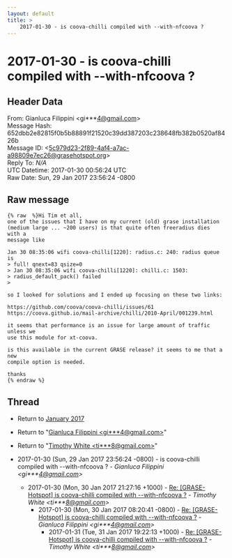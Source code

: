 ```yaml
---
layout: default
title: >
    2017-01-30 - is coova-chilli compiled with --with-nfcoova ?
---
```


# 2017-01-30 - is coova-chilli compiled with --with-nfcoova ?

## Header Data

From: Gianluca Filippini \<gi***4@gmail.com\><br>
Message Hash: 652dbb2e82815f0b5b88891f21520c39dd387203c238648fb382b0520af8426b<br>
Message ID: \<5c979d23-2f89-4af4-a7ac-a98809e7ec26@grasehotspot.org\><br>
Reply To: _N/A_<br>
UTC Datetime: 2017-01-30 00:56:24 UTC<br>
Raw Date: Sun, 29 Jan 2017 23:56:24 -0800<br>

## Raw message

```
{% raw  %}Hi Tim et all,
one of the issues that I have on my current (old) grase installation 
(medium large ... ~200 users) is that quite often freeradius dies  with a 
message like

Jan 30 08:35:06 wifi coova-chilli[1220]: radius.c: 240: radius queue is 
> full! qnext=83 qsize=0
> Jan 30 08:35:06 wifi coova-chilli[1220]: chilli.c: 1503: 
> radius_default_pack() failed
>

so I looked for solutions and I ended up focusing on these two links:
 
https://github.com/coova/coova-chilli/issues/61
https://coova.github.io/mail-archive/chilli/2010-April/001239.html

it seems that performance is an issue for large amount of traffic unless we 
use this module for xt-coova.

is this available in the current GRASE release? it seems to me that a new 
compile option is needed.

thanks
{% endraw %}
```

## Thread

+ Return to [January 2017](/archive/2017/01)

+ Return to "[Gianluca Filippini <gi***4<span>@</span>gmail.com>](/authors/gi___4_at_gmail_com)"
+ Return to "[Timothy White <ti***8<span>@</span>gmail.com>](/authors/ti___8_at_gmail_com)"

+ 2017-01-30 (Sun, 29 Jan 2017 23:56:24 -0800) - is coova-chilli compiled with --with-nfcoova ? - _Gianluca Filippini \<gi***4@gmail.com\>_
  + 2017-01-30 (Mon, 30 Jan 2017 21:27:16 +1000) - [Re: [GRASE-Hotspot] is coova-chilli compiled with --with-nfcoova ?](/archive/2017/01/b5de8e0cf28d6b91b392cd3eb2635e91bee87d3a6369848eca71bee3f54ec6d2) - _Timothy White \<ti***8@gmail.com\>_
    + 2017-01-30 (Mon, 30 Jan 2017 08:20:41 -0800) - [Re: [GRASE-Hotspot] is coova-chilli compiled with --with-nfcoova ?](/archive/2017/01/cc0c20919e715030e9be3a7326241f0755b069fe596d798b7374a63a91a29ff5) - _Gianluca Filippini \<gi***4@gmail.com\>_
      + 2017-01-31 (Tue, 31 Jan 2017 19:22:13 +1000) - [Re: [GRASE-Hotspot] is coova-chilli compiled with --with-nfcoova ?](/archive/2017/01/f84335caa3b7cfe2e71e2464eb150e9864bfa8848405d87b20e150578f547989) - _Timothy White \<ti***8@gmail.com\>_


